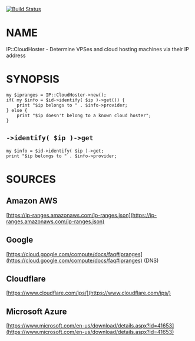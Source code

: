 
[![Build Status](https://travis-ci.org/Corion/WWW-Mechanize-Chrome.svg?branch=master)](https://github.com/Corion/WWW-Mechanize-Chrome)

# NAME

IP::CloudHoster -  Determine VPSes and cloud hosting machines via their IP address

# SYNOPSIS

    my $ipranges = IP::CloudHoster->new();
    if( my $info = $id->identify( $ip )->get()) {
        print "$ip belongs to " . $info->provider;
    } else {
        print "$ip doesn't belong to a known cloud hoster";
    }

## `->identify( $ip )->get`

    my $info = $id->identify( $ip )->get;
    print "$ip belongs to " . $info->provider;

# SOURCES

## Amazon AWS

[https://ip-ranges.amazonaws.com/ip-ranges.json](https://ip-ranges.amazonaws.com/ip-ranges.json)

## Google

[https://cloud.google.com/compute/docs/faq#ipranges](https://cloud.google.com/compute/docs/faq#ipranges) (DNS)

## Cloudflare

[https://www.cloudflare.com/ips/](https://www.cloudflare.com/ips/)

## Microsoft Azure

[https://www.microsoft.com/en-us/download/details.aspx?id=41653](https://www.microsoft.com/en-us/download/details.aspx?id=41653)
